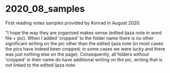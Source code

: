 # 2020_08_samples

First reading notes samples provided by Konrad in August 2020.

"I hope the way they are organised makes sense (edited ijaza note in word file + pic). 
When I added 'cropped' to the folder name there is no other significant writing on the pic 
other than the edited ijaza note (in most cases the pics have indeed been cropped; 
in some cases we were lucky and there was just nothing else on the page). 
Consequently, all folders without 'cropped' in their name do have additional 
writing on the pic, writing that is not linked to the edited ijaza note.
